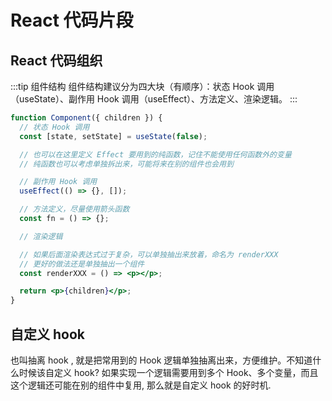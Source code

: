 # React 代码片段

## React 代码组织

:::tip 组件结构
组件结构建议分为四大块（有顺序）：状态 Hook 调用（useState）、副作用 Hook 调用（useEffect）、方法定义、渲染逻辑。
:::

```jsx
function Component({ children }) {
  // 状态 Hook 调用
  const [state, setState] = useState(false);

  // 也可以在这里定义 Effect 要用到的纯函数，记住不能使用任何函数外的变量
  // 纯函数也可以考虑单独拆出来，可能将来在别的组件也会用到

  // 副作用 Hook 调用
  useEffect(() => {}, []);

  // 方法定义，尽量使用箭头函数
  const fn = () => {};

  // 渲染逻辑

  // 如果后面渲染表达式过于复杂，可以单独抽出来放着，命名为 renderXXX
  // 更好的做法还是单独抽出一个组件
  const renderXXX = () => <p></p>;

  return <p>{children}</p>;
}
```

## 自定义 hook

也叫抽离 hook , 就是把常用到的 Hook 逻辑单独抽离出来，方便维护。不知道什么时候该自定义 hook?
如果实现一个逻辑需要用到多个 Hook、多个变量，而且这个逻辑还可能在别的组件中复用, 那么就是自定义 hook 的好时机.
